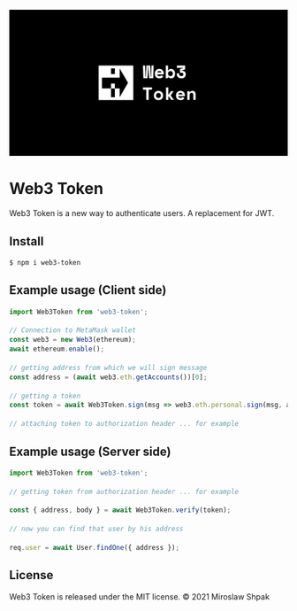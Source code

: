 ![Project Presentation](resources/logo.jpg "Web3 Token")

# Web3 Token

Web3 Token is a new way to authenticate users. A replacement for JWT.

## Install
```bash
$ npm i web3-token
```

## Example usage (Client side)

```js
import Web3Token from 'web3-token';

// Connection to MetaMask wallet
const web3 = new Web3(ethereum);
await ethereum.enable();

// getting address from which we will sign message
const address = (await web3.eth.getAccounts())[0];

// getting a token
const token = await Web3Token.sign(msg => web3.eth.personal.sign(msg, address), '1d');

// attaching token to authorization header ... for example
```

## Example usage (Server side)
```js
import Web3Token from 'web3-token';

// getting token from authorization header ... for example

const { address, body } = await Web3Token.verify(token);

// now you can find that user by his address

req.user = await User.findOne({ address });
```

## License
Web3 Token is released under the MIT license. © 2021 Miroslaw Shpak
